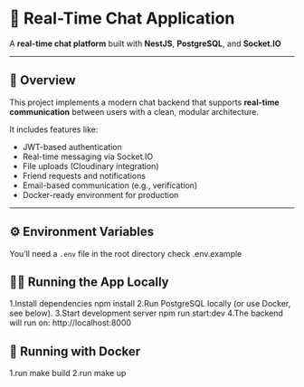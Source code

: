 # 💬 Real-Time Chat Application

A **real-time chat platform** built with **NestJS**, **PostgreSQL**, and **Socket.IO**

---

## 🚀 Overview

This project implements a modern chat backend that supports **real-time communication** between users with a clean, modular architecture.

It includes features like:
- JWT-based authentication
- Real-time messaging via Socket.IO
- File uploads (Cloudinary integration)
- Friend requests and notifications
- Email-based communication (e.g., verification)
- Docker-ready environment for production

  
---

## ⚙️ Environment Variables

You’ll need a `.env` file in the root directory check .env.example

## 🧑‍💻 Running the App Locally
  1.Install dependencies
    npm install
  2.Run PostgreSQL locally (or use Docker, see below).
  3.Start development server
    npm run start:dev
  4.The backend will run on:
    http://localhost:8000

## 🐳 Running with Docker
  1.run make build 
  2.run make up




